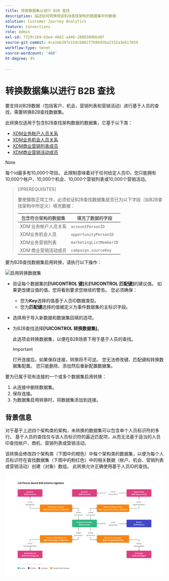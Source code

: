 ```yaml
---
title: 转换数据集以进行 B2B 查找
description: 描述如何转换特定B2B查找架构的数据集中的数据
solution: Customer Journey Analytics
feature: Connections
role: Admin
exl-id: 7729c1b9-b3ed-4662-a446-2088389bbd97
source-git-commit: 4ce2eb397e15dcb081f7b9695ba2332a3eb17659
workflow-type: tm+mt
source-wordcount: '468'
ht-degree: 4%

---
```


# 转换数据集以进行 B2B 查找

要支持对B2B数据（包括客户、机会、营销列表和营销活动）进行基于人员的查找，需要转换B2B查找数据集。

此转换仅适用于包含B2B查找架构数据的数据集，它基于以下类：

* [XDM业务帐户人员关系](https://experienceleague.adobe.com/zh-hans/docs/experience-platform/xdm/classes/b2b/business-account-person-relation)
* [XDM业务机会人员关系](https://experienceleague.adobe.com/zh-hans/docs/experience-platform/xdm/classes/b2b/business-opportunity-person-relation)
* [XDM商业营销列表成员](https://experienceleague.adobe.com/zh-hans/docs/experience-platform/xdm/classes/b2b/business-marketing-list-members)
* [XDM商业营销活动成员](https://experienceleague.adobe.com/zh-hans/docs/experience-platform/xdm/classes/b2b/business-campaign-members)

>[!NOTE]
>
>每个id最多有10,000个项目。 此限制意味着对于任何给定人员ID，您只能拥有10,000个帐户、10,000个机会、10,000个营销列表或10,000个营销活动。

>[!PREREQUISITES]
>
>要使摄取正常工作，必须验证B2B查找数据集是否已为以下字段（如B2B查找架构中所定义）填充数据：
>
>| 包含符合架构的数据集 | 填充了数据的字段 |
>|---|---|
>| XDM 业务帐户人员关系 | `accountPersonID` |
>| XDM业务机会人员 | `opportunityPersonID` |
>| XDM业务营销列表 | `marketingListMemberID` |
>| XDM 商业营销活动成员 | `campaign.sourceKey` |
>

要为B2B查找数据集启用转换，请执行以下操作：

![启用转换数据集](/help/connections/assets/transform.gif)

* 验证每个数据集的&#x200B;**[!UICONTROL 键]**&#x200B;和&#x200B;**[!UICONTROL 匹配键]**&#x200B;的建议值。 如果更改建议值的值，您将看到要求您继续的警告。 您必须确保：

   * 您为&#x200B;**Key**&#x200B;选择的值基于人员ID数据类型。
   * 您为&#x200B;**匹配键**&#x200B;选择的值被定义为事件数据集的主标识字段。

* 选择用于导入新数据和数据集回填的选项。

* 为B2B查找选择&#x200B;**[!UICONTROL 转换数据集]**。

  此选项会转换数据集，以便在B2B场景下用于基于人员的查找。


  >[!IMPORTANT]
  >
  >打开连接后，如果保存连接，转换将不可逆。 您无法修改键、匹配键和转换数据集配置。 您只能删除、添加然后重新配置数据集。

要为已属于现有连接的一个或多个数据集启用转换：

1. 从连接中删除数据集。
1. 保存连接。
1. 为数据集启用转换时，将数据集添加到连接。

## 背景信息

对于基于上述四个架构类的架构，未转换的数据集可以包含单个人员标识符的多行。 基于人员的查找仅与该人员标识符的最近匹配项，从而无法基于适当的人员ID查找帐户、商机、营销列表或营销活动。

该转换会修改四个架构类（下图中的橙色）中每个架构类的数据集，以便为每个人员标识符在查找数据集（下图中的粉红色）中的相关数据（帐户、机会、营销列表或营销活动）创建（对象）数组。 此转换允许正确使用基于人员ID的查找。

![B2B架构](./assets/b2b-schemas.svg)
